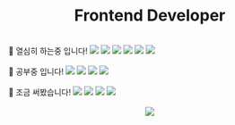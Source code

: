 <div align=center>
  <h1>Frontend Developer</h1>
</div>
<br>
<div>
  <span>💪 열심히 하는중 입니다! </span> 
  <span><img src="https://img.shields.io/badge/HTML5-E34F26?style=flat&logo=HTML5&logoColor=white" /></span>
  <span><img src="https://img.shields.io/badge/CSS-1572B6?style=flat&logo=css3&logoColor=white" /></span>
  <span><img src="https://img.shields.io/badge/Java script-F7DF1E?style=flat&logo=javascript&logoColor=white" /></span>
  <span><img src="https://img.shields.io/badge/React-61DAFB?style=flat&logo=react&logoColor=white" /></span>
  <span><img src="https://img.shields.io/badge/Node.js-339933?style=flat&logo=nodedotjs&logoColor=white" /></span>
  <span><img src="https://img.shields.io/badge/Three.js-000000?style=flat&logo=threedotjs&logoColor=white" /></span>
</div>
<br>
<div>
  <span>👏 공부중 입니다! </span> 
  <span><img src="https://img.shields.io/badge/Typescript-3178C6?style=flat&logo=typescript&logoColor=white" /></span>
  <span><img src="https://img.shields.io/badge/Node.js-339933?style=flat&logo=nodedotjs&logoColor=white" /></span>
  <span><img src="https://img.shields.io/badge/Vue-4FC08D?style=flat&logo=vuedotjs&logoColor=white" /></span>
    <span><img src="https://img.shields.io/badge/Mysql-4479A1?style=flat&logo=mysql&logoColor=white" /></span>
</div>
<br>
<div>
  <span>👶 조금 써봤습니다! </span> 
  <span><img src="https://img.shields.io/badge/Figma-F24E1E?style=flat&logo=figma&logoColor=white" /></span>
  <span><img src="https://img.shields.io/badge/Illustrator-FF9A00?style=flat&logo=adobeillustrator&logoColor=white" /></span>
  <span><img src="https://img.shields.io/badge/Photoshop-31A8FF?style=flat&logo=adobephotoshop&logoColor=white" /></span>
  <span><img src="https://img.shields.io/badge/Blender-E87D0D?style=flat&logo=blender&logoColor=white" /></span>
</div>
<br>
<div align=center>
  <img src="https://github-readme-stats.vercel.app/api/top-langs/?username=CuteSungMin&layout=compact"><br><br>
</div>


